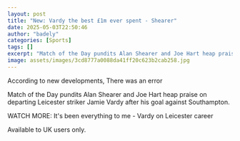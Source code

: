 ```yaml
---
layout: post
title: "New: Vardy the best £1m ever spent - Shearer"
date: 2025-05-03T22:50:46
author: "badely"
categories: [Sports]
tags: []
excerpt: "Match of the Day pundits Alan Shearer and Joe Hart heap praise on departing Leicester striker Jamie Vardy after his goal against Southampton."
image: assets/images/3cd8777a0088da41ff20c623b2cab258.jpg
---
```


According to new developments, There was an error

Match of the Day pundits Alan Shearer and Joe Hart heap praise on departing Leicester striker Jamie Vardy after his goal against Southampton.

WATCH MORE: It's been everything to me - Vardy on Leicester career

Available to UK users only.

